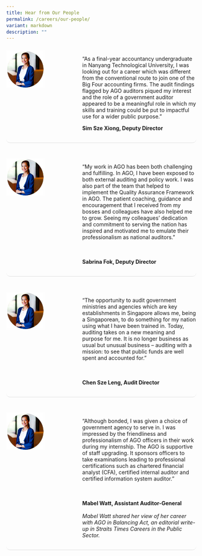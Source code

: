 ```yaml
---
title: Hear from Our People
permalink: /careers/our-people/
variant: markdown
description: ""
---
```

<style>
    .testimonial {
        display: flex;
				margin-bottom: 30px;
				border-radius: 10px;
				padding: 10px 0 30px 0;
				border-bottom: 1px solid #dddddd
    }

    .testimonial-image {
        width: 40%;
        margin-bottom: 10px;
    }
		
				.testimonial-image img {
					width: 50%;
				}
	
    .testimonial-content {
        flex: 1;
    }

    .testimonial-content i {
        font-style: italic;
    }

    @media (max-width: 600px) {
        .testimonial {
            flex-direction: column;
        }

        .testimonial-image {
            width: 40%;
            margin-bottom: 0;
            margin-right: 20px;
        }

    }
</style>




<div class="testimonial">
    <div class="testimonial-image">
        <img alt="Photo" src="/images/temp_photo.png">
    </div>
    <div class="testimonial-content">
        <p>
            “As a final-year accountancy undergraduate in Nanyang Technological University, I was looking out for a career which was different from the conventional route to join one of the Big Four accounting firms. The audit findings flagged by AGO auditors piqued my interest and the role of a government auditor appeared to be a meaningful role in which my skills and training could be put to impactful use for a wider public purpose.”
        </p>
        <strong>Sim Sze Xiong, Deputy Director</strong>
    </div>
</div>

<div class="testimonial">
    <div class="testimonial-image">
        <img alt="Photo" src="/images/temp_photo.png">
    </div>
    <div class="testimonial-content">
        <p>
            “My work in AGO has been both challenging and fulfilling. In AGO, I have been exposed to both external auditing and policy work. I was also part of the team that helped to implement the Quality Assurance Framework in AGO. The patient coaching, guidance and encouragement that I received from my bosses and colleagues have also helped me to grow. Seeing my colleagues’ dedication and commitment to serving the nation has inspired and motivated me to emulate their professionalism as national auditors.”
        </p>
        <br>
        <br>
        <strong>Sabrina Fok, Deputy Director</strong>
    </div>
</div>

<div class="testimonial">
    <div class="testimonial-image">
        <img alt="Photo" src="/images/temp_photo.png">
    </div>
    <div class="testimonial-content">
        <p>
            “The opportunity to audit government ministries and agencies which are key establishments in Singapore allows me, being a Singaporean, to do something for my nation using what I have been trained in. Today, auditing takes on a new meaning and purpose for me. It is no longer business as usual but unusual business – auditing with a mission: to see that public funds are well spent and accounted for.”
        </p>
        <br>
        <br>
        <strong>Chen Sze Leng, Audit Director</strong>
    </div>
</div>

<div class="testimonial">
    <div class="testimonial-image">
        <img alt="Photo" src="/images/temp_photo.png">
    </div>
    <div class="testimonial-content">
        <p>
            “Although bonded, I was given a choice of government agency to serve in. I was impressed by the friendliness and professionalism of AGO officers in their work during my internship. The AGO is supportive of staff upgrading. It sponsors officers to take examinations leading to professional certifications such as chartered financial analyst (CFA), certified internal auditor and certified information system auditor.”
        </p>
        <br>
        <br>
        <strong>Mabel Watt, Assistant Auditor-General</strong>
        <br>
        <br>
        <i>Mabel Watt shared her view of her career with AGO in Balancing Act, an editorial write-up in Straits Times Careers in the Public Sector.</i>
    </div>
</div>

<!-- Add more testimonials as needed -->